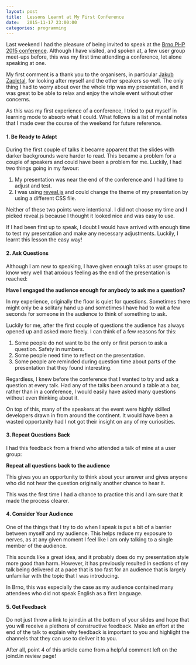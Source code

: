 ```yaml
---
layout: post
title:  Lessons Learnt at My First Conference
date:   2015-11-17 23:00:00
categories: programming
---
```


Last weekend I had the pleasure of being invited to speak at the [Brno PHP 2015 conference](https://www.brnophp.cz/conference-2015). Although I have visited, and spoken at, a few user group meet-ups before, this was my first time attending a conference, let alone speaking at one.

My first comment is a thank you to the organisers, in particular [Jakub Zapletal](https://twitter.com/zapletaljakub), for looking after myself and the other speakers so well. The only thing I had to worry about over the whole trip was my presentation, and it was great to be able to relax and enjoy the whole event without other concerns.

As this was my first experience of a conference, I tried to put myself in learning mode to absorb what I could. What follows is a list of mental notes that I made over the course of the weekend for future reference.

#### 1. Be Ready to Adapt

During the first couple of talks it became apparent that the slides with darker backgrounds were harder to read. This became a problem for a couple of speakers and could have been a problem for me. Luckily, I had two things going in my favour:

1. My presentation was near the end of the conference and I had time to adjust and test.
2. I was using [reveal.js](http://lab.hakim.se/reveal-js/#/) and could change the theme of my presentation by using a different CSS file.

Neither of these two points were intentional. I did not choose my time and I picked reveal.js because I thought it looked nice and was easy to use.

If I had been first up to speak, I doubt I would have arrived with enough time to test my presentation and make any necessary adjustments. Luckily, I learnt this lesson the easy way!

#### 2. Ask Questions

Although I am new to speaking, I have given enough talks at user groups to know very well that anxious feeling as the end of the presentation is reached:

__Have I engaged the audience enough for anybody to ask me a question?__

In my experience, originally the floor is quiet for questions. Sometimes there might only be a solitary hand up and sometimes I have had to wait a few seconds for someone in the audience to think of something to ask.

Luckily for me, after the first couple of questions the audience has always opened up and asked more freely. I can think of a few reasons for this:

1. Some people do not want to be the only or first person to ask a question. Safety in numbers.
2. Some people need time to reflect on the presentation.
3. Some people are reminded during question time about parts of the presentation that they found interesting.

Regardless, I knew before the conference that I wanted to try and ask a question at every talk. Had any of the talks been around a table at a bar, rather than in a conference, I would easily have asked many questions without even thinking about it.

On top of this, many of the speakers at the event were highly skilled developers drawn in from around the continent. It would have been a wasted opportunity had I not got their insight on any of my curiosities.

#### 3. Repeat Questions Back

I had this feedback from a friend who attended a talk of mine at a user group:

__Repeat all questions back to the audience__

This gives you an opportunity to think about your answer and gives anyone who did not hear the question originally another chance to hear it.

This was the first time I had a chance to practice this and I am sure that it made the process clearer.

#### 4. Consider Your Audience

One of the things that I try to do when I speak is put a bit of a barrier between myself and my audience. This helps reduce my exposure to nerves, as at any given moment I feel like I am only talking to a single member of the audience.

This sounds like a great idea, and it probably does do my presentation style more good than harm. However, it has previously resulted in sections of my talk being delivered at a pace that is too fast for an audience that is largely unfamiliar with the topic that I was introducing.

In Brno, this was especially the case as my audience contained many attendees who did not speak English as a first language.

#### 5. Get Feedback

Do not just throw a link to joind.in at the bottom of your slides and hope that you will receive a plethora of constructive feedback. Make an effort at the end of the talk to explain why feedback is important to you and highlight the channels that they can use to deliver it to you.

After all, point 4 of this article came from a helpful comment left on the joind.in review page!
